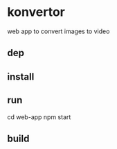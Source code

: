 # konvertor
web app to convert images to video


## dep



## install



## run 
cd web-app
npm start



## build


